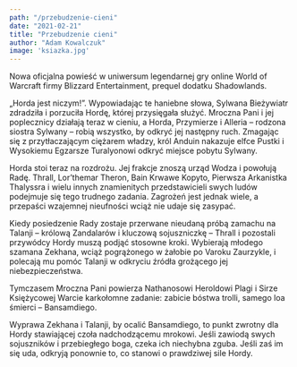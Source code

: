 ```yaml
---
path: "/przebudzenie-cieni"
date: "2021-02-21"
title: "Przebudzenie cieni"
author: "Adam Kowalczuk"
image: 'ksiazka.jpg'
---
```

Nowa oficjalna powieść w uniwersum legendarnej gry online World of Warcraft firmy Blizzard Entertainment, prequel dodatku Shadowlands.

„Horda jest niczym!”. Wypowiadając te haniebne słowa, Sylwana Bieżywiatr zdradziła i porzuciła Hordę, której przysięgała służyć. Mroczna Pani i jej poplecznicy działają teraz w cieniu, a Horda, Przymierze i Alleria – rodzona siostra Sylwany – robią wszystko, by odkryć jej następny ruch. Zmagając się z przytłaczającym ciężarem władzy, król Anduin nakazuje elfce Pustki i Wysokiemu Egzarsze Turalyonowi odkryć miejsce pobytu Sylwany.

Horda stoi teraz na rozdrożu. Jej frakcje znoszą urząd Wodza i powołują Radę. Thrall, Lor’themar Theron, Bain Krwawe Kopyto, Pierwsza Arkanistka Thalyssra i wielu innych znamienitych przedstawicieli swych ludów podejmuje się tego trudnego zadania. Zagrożeń jest jednak wiele, a przepaści wzajemnej nieufności wciąż nie udaje się zasypać.

Kiedy posiedzenie Rady zostaje przerwane nieudaną próbą zamachu na Talanji – królową Zandalarów i kluczową sojuszniczkę – Thrall i pozostali przywódcy Hordy muszą podjąć stosowne kroki. Wybierają młodego szamana Zekhana, wciąż pogrążonego w żałobie po Varoku Zaurzykle, i polecają mu pomóc Talanji w odkryciu źródła grożącego jej niebezpieczeństwa.

Tymczasem Mroczna Pani powierza Nathanosowi Heroldowi Plagi i Sirze Księżycowej Warcie karkołomne zadanie: zabicie bóstwa trolli, samego loa śmierci – Bansamdiego.

Wyprawa Zekhana i Talanji, by ocalić Bansamdiego, to punkt zwrotny dla Hordy stawiającej czoła nadchodzącemu mrokowi. Jeśli zawiodą swych sojuszników i przebiegłego boga, czeka ich niechybna zguba. Jeśli zaś im się uda, odkryją ponownie to, co stanowi o prawdziwej sile Hordy.
